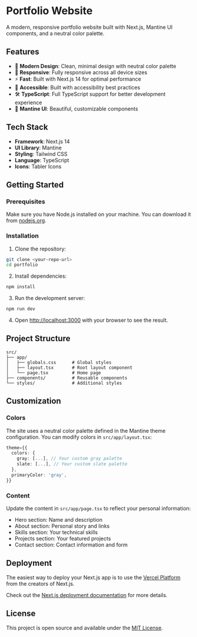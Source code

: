 # Portfolio Website

A modern, responsive portfolio website built with Next.js, Mantine UI components, and a neutral color palette.

## Features

- 🎨 **Modern Design**: Clean, minimal design with neutral color palette
- 📱 **Responsive**: Fully responsive across all device sizes
- ⚡ **Fast**: Built with Next.js 14 for optimal performance
- 🎯 **Accessible**: Built with accessibility best practices
- 🛠️ **TypeScript**: Full TypeScript support for better development experience
- 🎨 **Mantine UI**: Beautiful, customizable components

## Tech Stack

- **Framework**: Next.js 14
- **UI Library**: Mantine
- **Styling**: Tailwind CSS
- **Language**: TypeScript
- **Icons**: Tabler Icons

## Getting Started

### Prerequisites

Make sure you have Node.js installed on your machine. You can download it from [nodejs.org](https://nodejs.org/).

### Installation

1. Clone the repository:
```bash
git clone <your-repo-url>
cd portfolio
```

2. Install dependencies:
```bash
npm install
```

3. Run the development server:
```bash
npm run dev
```

4. Open [http://localhost:3000](http://localhost:3000) with your browser to see the result.

## Project Structure

```
src/
├── app/
│   ├── globals.css      # Global styles
│   ├── layout.tsx       # Root layout component
│   └── page.tsx         # Home page
├── components/          # Reusable components
└── styles/              # Additional styles
```

## Customization

### Colors

The site uses a neutral color palette defined in the Mantine theme configuration. You can modify colors in `src/app/layout.tsx`:

```typescript
theme={{
  colors: {
    gray: [...], // Your custom gray palette
    slate: [...], // Your custom slate palette
  },
  primaryColor: 'gray',
}}
```

### Content

Update the content in `src/app/page.tsx` to reflect your personal information:

- Hero section: Name and description
- About section: Personal story and links
- Skills section: Your technical skills
- Projects section: Your featured projects
- Contact section: Contact information and form

## Deployment

The easiest way to deploy your Next.js app is to use the [Vercel Platform](https://vercel.com/new?utm_medium=default-template&filter=next.js&utm_source=create-next-app&utm_campaign=create-next-app-readme) from the creators of Next.js.

Check out the [Next.js deployment documentation](https://nextjs.org/docs/deployment) for more details.

## License

This project is open source and available under the [MIT License](LICENSE).